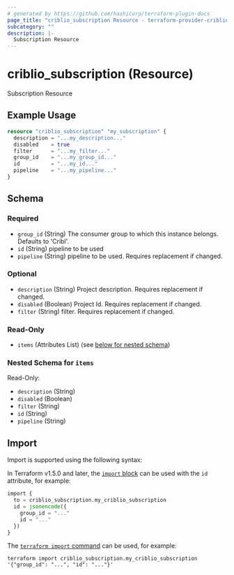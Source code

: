 ```yaml
---
# generated by https://github.com/hashicorp/terraform-plugin-docs
page_title: "criblio_subscription Resource - terraform-provider-criblio"
subcategory: ""
description: |-
  Subscription Resource
---
```


# criblio_subscription (Resource)

Subscription Resource

## Example Usage

```terraform
resource "criblio_subscription" "my_subscription" {
  description = "...my_description..."
  disabled    = true
  filter      = "...my_filter..."
  group_id    = "...my_group_id..."
  id          = "...my_id..."
  pipeline    = "...my_pipeline..."
}
```

<!-- schema generated by tfplugindocs -->
## Schema

### Required

- `group_id` (String) The consumer group to which this instance belongs. Defaults to 'Cribl'.
- `id` (String) pipeline to be used
- `pipeline` (String) pipeline to be used. Requires replacement if changed.

### Optional

- `description` (String) Project description. Requires replacement if changed.
- `disabled` (Boolean) Project Id. Requires replacement if changed.
- `filter` (String) filter. Requires replacement if changed.

### Read-Only

- `items` (Attributes List) (see [below for nested schema](#nestedatt--items))

<a id="nestedatt--items"></a>
### Nested Schema for `items`

Read-Only:

- `description` (String)
- `disabled` (Boolean)
- `filter` (String)
- `id` (String)
- `pipeline` (String)

## Import

Import is supported using the following syntax:

In Terraform v1.5.0 and later, the [`import` block](https://developer.hashicorp.com/terraform/language/import) can be used with the `id` attribute, for example:

```terraform
import {
  to = criblio_subscription.my_criblio_subscription
  id = jsonencode({
    group_id = "..."
    id = "..."
  })
}
```

The [`terraform import` command](https://developer.hashicorp.com/terraform/cli/commands/import) can be used, for example:

```shell
terraform import criblio_subscription.my_criblio_subscription '{"group_id": "...", "id": "..."}'
```
